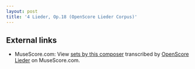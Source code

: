 ```yaml
---
layout: post
title: '4 Lieder, Op.18 (OpenScore Lieder Corpus)'
---
```


## External links

- MuseScore.com: View [sets by this composer] transcribed by [OpenScore Lieder] on MuseScore.com.

[sets by this composer]: https://musescore.com/openscore-lieder-corpus/sets/5106730
[OpenScore Lieder]: https://musescore.com/openscore-lieder-corpus

